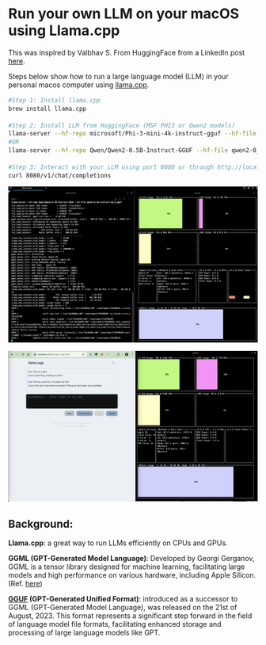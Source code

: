 # Run your own LLM on your macOS using Llama.cpp



This was inspired by Valbhav S. From HuggingFace from a LinkedIn post [here](https://www.linkedin.com/posts/vaibhavs10_100-local-fully-private-llms-with-llamacpp-ugcPost-7202045828817903616-ryFv?utm_source=share&utm_medium=member_desktop).

Steps below show how to run a large language model (LLM) in your personal macos computer using [llama.cpp](https://github.com/ggerganov/llama.cpp).

```bash
#Step 1: Install llama.cpp
brew install llama.cpp

#Step 2: Install LLM from HuggingFace (MSF PHI3 or Qwen2 models)
llama-server --hf-repo microsoft/Phi-3-mini-4k-instruct-gguf --hf-file Phi-3-mini-4k-instruct-q4.gguf
#OR
llama-server --hf-repo Qwen/Qwen2-0.5B-Instruct-GGUF --hf-file qwen2-0_5b-instruct-q8_0.gguf

#Step 3: Interact with your LLM using port 8080 or through http://localhost:8080/
curl 8080/v1/chat/completions 

```



![image-20240619090515022](./assets/image-20240619090515022.png)

![image-20240619090910817](./assets/image-20240619090910817.png)	

## **Background**:



**Llama.cpp**: a great way to run LLMs efficiently on CPUs and GPUs.



**GGML (GPT-Generated Model Language)**: Developed by Georgi Gerganov, GGML is a tensor library designed for machine learning, facilitating large models and high performance on various hardware, including Apple Silicon. (Ref. [here](https://medium.com/@phillipgimmi/what-is-gguf-and-ggml-e364834d241c))



**[GGUF](https://huggingface.co/docs/hub/en/gguf) (GPT-Generated Unified Format)**:  introduced as a successor to GGML (GPT-Generated Model Language), was released on the 21st of August, 2023. This format represents a significant step forward in the field of language model file formats, facilitating enhanced storage and processing of large language models like GPT.

